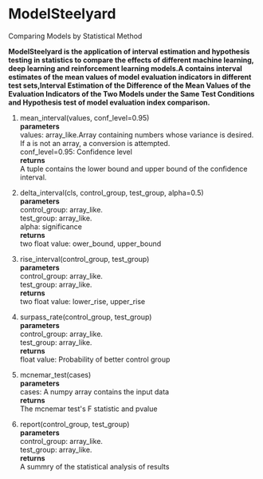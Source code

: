 # ModelSteelyard
Comparing Models by Statistical Method

**ModelSteelyard is the application of interval estimation and hypothesis testing in statistics to compare the effects of different machine learning, deep learning and reinforcement learning models.A contains interval estimates of the mean values of model evaluation indicators in different test sets,Interval Estimation of the Difference of the Mean Values of the Evaluation Indicators of the Two Models under the Same Test Conditions and Hypothesis test of model evaluation index comparison.**

1. mean_interval(values, conf_level=0.95)  
**parameters**    
values: array_like.Array containing numbers whose variance is desired. If a is not an array, a conversion is attempted.  
conf_level=0.95: Confidence level  
**returns**  
A tuple contains the lower bound and upper bound of the confidence interval.

2. delta_interval(cls, control_group, test_group, alpha=0.5)  
**parameters**  
control_group: array_like.  
test_group: array_like.  
alpha: significance  
**returns**  
two float value: ower_bound, upper_bound

3. rise_interval(control_group, test_group)  
**parameters**  
control_group: array_like.  
test_group: array_like.   
**returns**  
two float value: lower_rise, upper_rise

4. surpass_rate(control_group, test_group)  
**parameters**  
control_group: array_like.  
test_group: array_like.  
**returns**  
float value: Probability of better control group

5. mcnemar_test(cases)        
**parameters**          
cases: A numpy array contains the input data       
**returns**       
The mcnemar test's F statistic and pvalue     

6. report(control_group, test_group)      
**parameters**        
control_group: array_like.        
test_group: array_like.        
**returns**        
A summry of the statistical analysis of results
